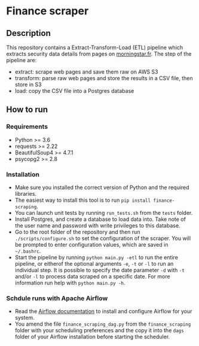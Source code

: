 # Finance scraper

## Description

This repository contains a Extract-Transform-Load (ETL) pipeline which extracts security
data details from pages on [morningstar.fr](http://tools.morningstar.fr/fr/stockreport/default.aspx?Site=fr&id=0P0001A178&LanguageId=fr-FR&SecurityToken=0P0001A178]3]0]E0WWE$$ALL,DREXG$XHEL,DREXG$XLON,DREXG$XNYS). The step of the pipeline are:
* extract: scrape web pages and save them raw on AWS S3
* transform: parse raw web pages and store the results in a CSV file, then store in S3
* load: copy the CSV file into a Postgres database

## How to run
### Requirements
* Python >= 3.6
* requests >= 2.22
* BeautifulSoup4 >= 4.7.1
* psycopg2 >= 2.8

### Installation
* Make sure you installed the correct version of Python and the required libraries.
* The easiest way to install this tool is to run `pip install finance-scraping`.
* You can launch unit tests by running `run_tests.sh` from the `tests` folder.
* Install Postgres, and create a database to load data into. Take note of the user name and
password with write privileges to this database.
* Go to the root folder of the repository and then run `./scripts/configure.sh` to set the
configuration of the scraper. You will be prompted to enter configuration values, which are saved in `~/.bashrc`.
* Start the pipeline by running `python main.py -etl` to run the entire pipeline, or eitherof the optional arguments `-e`, `-t` or `-l` to run an individual step. It is possible to specify the date parameter `-d` with `-t` and/or `-l` to process data scraped on a specific
date. For more information run help with `python main.py -h`.

### Schdule runs with Apache Airflow
* Read the [Airflow documentation](https://airflow.apache.org/index.html) to install and configure Airflow for your system.
* You amend the file `finance_scraping_dag.py` from the `finance_scraping` folder with your scheduling preferences and the copy it into the `dags` folder of your Airflow installation before starting the scheduler.
